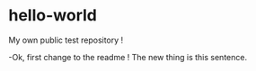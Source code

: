 # hello-world
My own public test repository !

-Ok, first change to the readme ! The new thing is this sentence.
